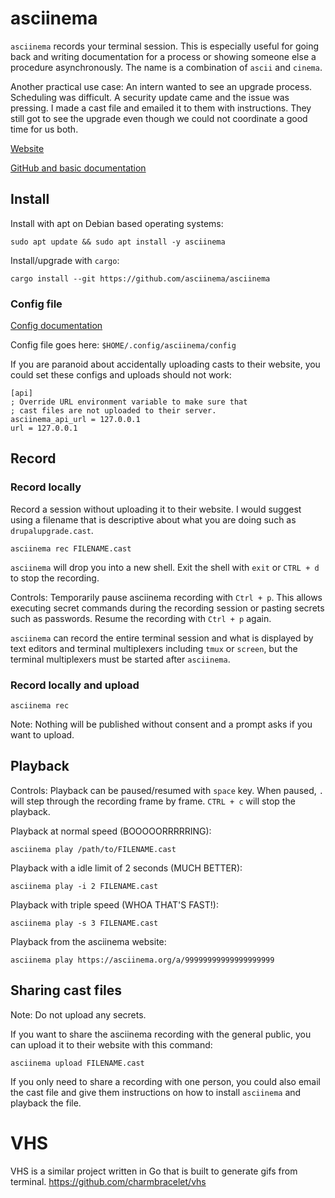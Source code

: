 # asciinema

`asciinema` records your terminal session.  This is especially useful for going back and writing documentation for a process or showing someone else a procedure asynchronously.  The name is a combination of `ascii` and `cinema`.

Another practical use case: An intern wanted to see an upgrade process.  Scheduling was difficult.  A security update came and the issue was pressing.  I made a cast file and emailed it to them with instructions.  They still got to see the upgrade even though we could not coordinate a good time for us both.

[Website](https://asciinema.org/)

[GitHub and basic documentation](https://github.com/asciinema/asciinema)

## Install

Install with apt on Debian based operating systems:

    sudo apt update && sudo apt install -y asciinema

Install/upgrade with `cargo`:

    cargo install --git https://github.com/asciinema/asciinema

### Config file

[Config documentation](https://github.com/asciinema/asciinema#configuration-file)

Config file goes here: `$HOME/.config/asciinema/config`

If you are paranoid about accidentally uploading casts to their website, you could set these configs and uploads should not work:

```
[api]
; Override URL environment variable to make sure that
; cast files are not uploaded to their server.
asciinema_api_url = 127.0.0.1
url = 127.0.0.1
```

## Record

### Record locally

Record a session without uploading it to their website.  I would suggest using a filename that is descriptive about what you are doing such as `drupalupgrade.cast`.

    asciinema rec FILENAME.cast

`asciinema` will drop you into a new shell.  Exit the shell with `exit` or `CTRL + d` to stop the recording.

Controls: Temporarily pause asciinema recording with `Ctrl + p`.  This allows executing secret commands during the recording session or pasting secrets such as passwords.  Resume the recording with `Ctrl + p` again.

`asciinema` can record the entire terminal session and what is displayed by text editors and terminal multiplexers including `tmux` or `screen`, but the terminal multiplexers must be started after `asciinema`.

### Record locally and upload

    asciinema rec

Note: Nothing will be published without consent and a prompt asks if you want to upload.

## Playback

Controls: Playback can be paused/resumed with `space` key.  When paused, `.` will step through the recording frame by frame.  `CTRL + c` will stop the playback.

Playback at normal speed (BOOOOORRRRRING):

    asciinema play /path/to/FILENAME.cast

Playback with a idle limit of 2 seconds (MUCH BETTER): 

    asciinema play -i 2 FILENAME.cast

Playback with triple speed (WHOA THAT'S FAST!):

    asciinema play -s 3 FILENAME.cast

Playback from the asciinema website:

    asciinema play https://asciinema.org/a/99999999999999999999

## Sharing cast files

Note: Do not upload any secrets.

If you want to share the asciinema recording with the general public, you can upload it to their website with this command:

    asciinema upload FILENAME.cast

If you only need to share a recording with one person, you could also email the cast file and give them instructions on how to install `asciinema` and playback the file.

# VHS

VHS is a similar project written in Go that is built to generate gifs from terminal.  <https://github.com/charmbracelet/vhs>
